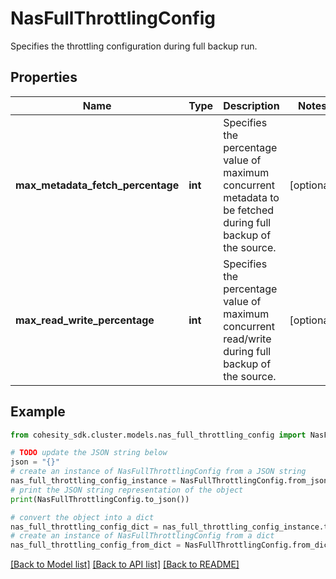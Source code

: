 # NasFullThrottlingConfig

Specifies the throttling configuration during full backup run.

## Properties

Name | Type | Description | Notes
------------ | ------------- | ------------- | -------------
**max_metadata_fetch_percentage** | **int** | Specifies the percentage value of maximum concurrent metadata to be fetched during full backup of the source. | [optional] 
**max_read_write_percentage** | **int** | Specifies the percentage value of maximum concurrent read/write during full backup of the source. | [optional] 

## Example

```python
from cohesity_sdk.cluster.models.nas_full_throttling_config import NasFullThrottlingConfig

# TODO update the JSON string below
json = "{}"
# create an instance of NasFullThrottlingConfig from a JSON string
nas_full_throttling_config_instance = NasFullThrottlingConfig.from_json(json)
# print the JSON string representation of the object
print(NasFullThrottlingConfig.to_json())

# convert the object into a dict
nas_full_throttling_config_dict = nas_full_throttling_config_instance.to_dict()
# create an instance of NasFullThrottlingConfig from a dict
nas_full_throttling_config_from_dict = NasFullThrottlingConfig.from_dict(nas_full_throttling_config_dict)
```
[[Back to Model list]](../README.md#documentation-for-models) [[Back to API list]](../README.md#documentation-for-api-endpoints) [[Back to README]](../README.md)


